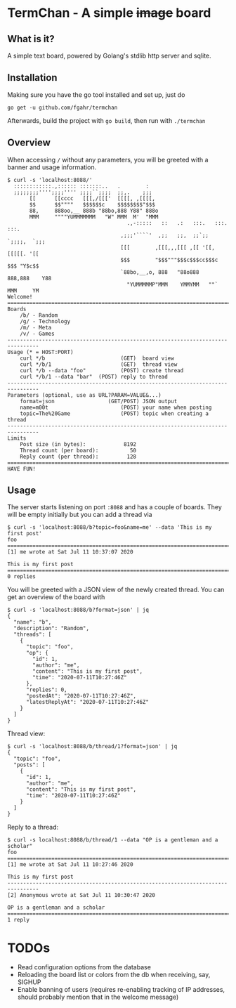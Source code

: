 # TermChan - A simple ~~image~~ board

## What is it?

A simple text board, powered by Golang's stdlib http server and sqlite.

## Installation

Making sure you have the go tool installed and set up, just do

```
go get -u github.com/fgahr/termchan
```

Afterwards, build the project with `go build`, then run with `./termchan`

## Overview

When accessing `/` without any parameters, you will be greeted with a banner and
usage information.

```
$ curl -s 'localhost:8088/'
  ::::::::::::.,:::::: :::::::..   .        :
  ;;;;;;;;'''';;;;'''' ;;;;``;;;;  ;;,.    ;;;
       [[      [[cccc   [[[,/[[['  [[[[, ,[[[[,
       $$      $$""""   $$$$$$c    $$$$$$$$"$$$
       88,     888oo,__ 888b "88bo,888 Y88" 888o
       MMM     """"YUMMMMMMM   "W" MMM  M'  "MMM
                                      .,-:::::   ::   .:   :::.   :::.    :::.
                                    ,;;;'````'  ,;;   ;;,  ;;`;;  `;;;;,  `;;;
                                    [[[        ,[[[,,,[[[ ,[[ '[[,  [[[[[. '[[
                                    $$$        "$$$"""$$$c$$$cc$$$c $$$ "Y$c$$
                                    `88bo,__,o, 888   "88o888   888,888    Y88
                                      "YUMMMMMP"MMM    YMMYMM   ""` MMM     YM
Welcome!
================================================================================
Boards
    /b/ - Random
    /g/ - Technology
    /m/ - Meta
    /v/ - Games
--------------------------------------------------------------------------------
Usage (* = HOST:PORT)
    curl */b                        (GET)  board view
    curl */b/1                      (GET)  thread view
    curl */b --data "foo"           (POST) create thread
    curl */b/1 --data "bar"  (POST) reply to thread
--------------------------------------------------------------------------------
Parameters (optional, use as URL?PARAM=VALUE&...)
    format=json                 (GET/POST) JSON output
    name=m00t                       (POST) your name when posting
    topic=The%20Game                (POST) topic when creating a thread
--------------------------------------------------------------------------------
Limits
    Post size (in bytes):            8192
    Thread count (per board):          50
    Reply count (per thread):         128
================================================================================
HAVE FUN!
```

## Usage

The server starts listening on port `:8088` and has a couple of boards.
They will be empty initially but you can add a thread via

```
$ curl -s 'localhost:8088/b?topic=foo&name=me' --data 'This is my first post'
foo
================================================================================
[1] me wrote at Sat Jul 11 10:37:07 2020

This is my first post
================================================================================
0 replies
```

You will be greeted with a JSON view of the newly created thread. You can get an
overview of the board with

```
$ curl -s 'localhost:8088/b?format=json' | jq
{
  "name": "b",
  "description": "Random",
  "threads": [
    {
      "topic": "foo",
      "op": {
        "id": 1,
        "author": "me",
        "content": "This is my first post",
        "time": "2020-07-11T10:27:46Z"
      },
      "replies": 0,
      "postedAt": "2020-07-11T10:27:46Z",
      "latestReplyAt": "2020-07-11T10:27:46Z"
    }
  ]
}
```

Thread view:

```
$ curl -s 'localhost:8088/b/thread/1?format=json' | jq
{
  "topic": "foo",
  "posts": [
    {
      "id": 1,
      "author": "me",
      "content": "This is my first post",
      "time": "2020-07-11T10:27:46Z"
    }
  ]
}
```

Reply to a thread:

```
$ curl -s localhost:8088/b/thread/1 --data "OP is a gentleman and a scholar"
foo
================================================================================
[1] me wrote at Sat Jul 11 10:27:46 2020

This is my first post
--------------------------------------------------------------------------------
[2] Anonymous wrote at Sat Jul 11 10:30:47 2020

OP is a gentleman and a scholar
================================================================================
1 reply
```

# TODOs

- Read configuration options from the database
- Reloading the board list or colors from the db when receiving, say, SIGHUP
- Enable banning of users (requires re-enabling tracking of IP addresses, should
  probably mention that in the welcome message)
